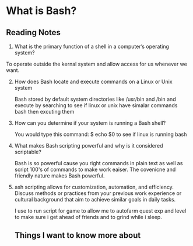 # What is Bash?

## Reading Notes

1. What is the primary function of a shell in a computer’s operating system?

  To operate outside the kernal system and allow access for us whenever we want.

2. How does Bash locate and execute commands on a Linux or Unix system

   Bash stored by default system directories like /usr/bin and /bin and execute by searching to see if linux or unix have simalar commands bash then excuting them

3. How can you determine if your system is running a Bash shell?

   You would type this command: $ echo $0 to see if linux is running bash

4. What makes Bash scripting powerful and why is it considered scriptable?

   Bash is so powerful cause you right commands in plain text as well as script 100's of commands to make work eaiser. The covenicne and friendly nature makes Bash powerful.

5. ash scripting allows for customization, automation, and efficiency. Discuss methods or practices from your previous work experience or cultural background that aim to achieve similar goals in daily tasks.

   I use to run script for game to allow me to autofarm quest exp and level to make sure i get ahead of friends and to grind while i sleep.

   ## Things I want to know more about
